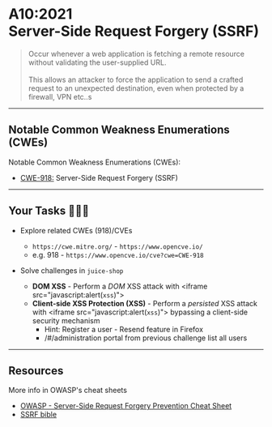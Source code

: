 # A10:2021<br>Server-Side Request Forgery (SSRF)

>Occur whenever a web application is fetching a remote resource without validating the user-supplied URL.<br><br>This allows an attacker to force the application to send a crafted request to an unexpected destination, even when protected by a firewall, VPN etc..s

---
## Notable Common Weakness Enumerations (CWEs)

Notable Common Weakness Enumerations (CWEs):

- [CWE-918:](https://cwe.mitre.org/data/definitions/918.html)
Server-Side Request Forgery (SSRF)

---
## Your Tasks 🧑🏻‍💻

- Explore related CWEs (918)/CVEs
  - `https://cwe.mitre.org/` - `https://www.opencve.io/`<!-- .element: style="font-size:0.8em"-->
  - e.g. 918 - `https://www.opencve.io/cve?cwe=CWE-918`<!-- .element: style="font-size:0.8em"-->


- Solve challenges in `juice-shop`
    - **DOM XSS** - Perform a _DOM_ XSS attack with &lt;iframe src="javascript:alert(`xss`)">
    - **Client-side XSS Protection (XSS)** - Perform a _persisted_ XSS attack with &lt;iframe src="javascript:alert(`xss`)"> bypassing a client-side security mechanism
      - Hint: Register a user - Resend feature in Firefox
      - /#/administration portal from previous challenge list all users

---
## Resources

More info in OWASP's cheat sheets

- [OWASP - Server-Side Request Forgery Prevention Cheat Sheet](https://cheatsheetseries.owasp.org/cheatsheets/Server_Side_Request_Forgery_Prevention_Cheat_Sheet.html)
- [SSRF bible](https://cheatsheetseries.owasp.org/assets/Server_Side_Request_Forgery_Prevention_Cheat_Sheet_SSRF_Bible.pdf)
